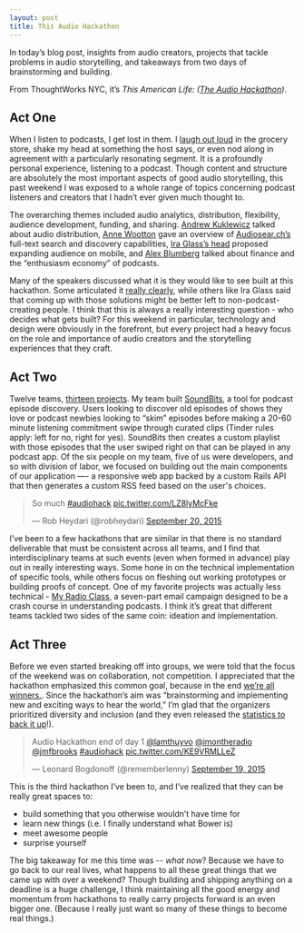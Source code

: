 ```yaml
---
layout: post
title: This Audio Hackathon
---
```


In today’s blog post, insights from audio creators, projects that tackle problems in audio storytelling, and takeaways from two days of brainstorming and building.

From ThoughtWorks NYC, it’s *This American Life: ([The Audio Hackathon](http://audiohackathon.com))*.

## Act One
When I listen to podcasts, I get lost in them. I [laugh out loud](https://gimletmedia.com/episode/36-todays-the-day/) in the grocery store, shake my head at something the host says, or even nod along in agreement with a particularly resonating segment. It is a profoundly personal experience, listening to a podcast. Though content and structure are absolutely the most important aspects of good audio storytelling, this past weekend I was exposed to a whole range of topics concerning podcast listeners and creators that I hadn’t ever given much thought to.

The overarching themes included audio analytics, distribution, flexibility, audience development, funding, and sharing. [Andrew Kuklewicz](https://twitter.com/kookster) talked about audio distribution, [Anne Wootton](https://twitter.com/annewootton) gave an overview of [Audiosear.ch’s](https://www.audiosear.ch/) full-text search and discovery capabilities, [Ira Glass’s head](https://twitter.com/ashhwu/status/645242985295253505) proposed expanding audience on mobile, and [Alex Blumberg](https://twitter.com/abexlumberg) talked about finance and the “enthusiasm economy” of podcasts.

Many of the speakers discussed what it is they would like to see built at this hackathon. Some articulated it [really clearly](https://twitter.com/lamthuyvo/status/645247950323585024), while others like Ira Glass said that coming up with those solutions might be better left to non-podcast-creating people. I think that this is always a really interesting question - who decides what gets built? For this weekend in particular, technology and design were obviously in the forefront, but every project had a heavy focus on the role and importance of audio creators and the storytelling experiences that they craft.

## Act Two
Twelve teams, [thirteen projects](https://hackdash.org/dashboards/audiohack). My team built [SoundBits](http://soundbits.github.io), a tool for podcast episode discovery. Users looking to discover old episodes of shows they love or podcast newbies looking to “skim” episodes before making a 20-60 minute listening commitment swipe through curated clips (Tinder rules apply: left for no, right for yes). SoundBits then creates a custom playlist with those episodes that the user swiped right on that can be played in any podcast app. Of the six people on my team, five of us were developers, and so with division of labor, we focused on building out the main components of our application —- a responsive web app backed by a custom Rails API that then generates a custom RSS feed based on the user's choices.

<blockquote class="twitter-tweet" lang="en"><p lang="en" dir="ltr">So much <a href="https://twitter.com/hashtag/audiohack?src=hash">#audiohack</a> <a href="http://t.co/LZ8lyMcFke">pic.twitter.com/LZ8lyMcFke</a></p>&mdash; Rob Heydari (@robheydari) <a href="https://twitter.com/robheydari/status/645674905435009024">September 20, 2015</a></blockquote>
<script async src="//platform.twitter.com/widgets.js" charset="utf-8"></script>

I’ve been to a few hackathons that are similar in that there is no standard deliverable that must be consistent across all teams, and I find that interdisciplinary teams at such events (even when formed in advance) play out in really interesting ways. Some hone in on the technical implementation of specific tools, while others focus on fleshing out working prototypes or building proofs of concept. One of my favorite projects was actually less technical - [My Radio Class](http://myraclass.com/), a seven-part email campaign designed to be a crash course in understanding podcasts. I think it’s great that different teams tackled two sides of the same coin: ideation and implementation.

## Act Three
Before we even started breaking off into groups, we were told that the focus of the weekend was on collaboration, not competition. I appreciated that the hackathon emphasized this common goal, because in the end [we’re all winners.](http://cdn.meme.am/images/10891673.jpg). Since the hackathon’s aim was “brainstorming and implementing new and exciting ways to hear the world,” I’m glad that the organizers prioritized diversity and inclusion (and they even released the [statistics to back it up](https://twitter.com/lamthuyvo/status/645317528227594240)!).

<blockquote class="twitter-tweet" lang="en"><p lang="en" dir="ltr">Audio Hackathon end of day 1 <a href="https://twitter.com/lamthuyvo">@lamthuyvo</a> <a href="https://twitter.com/imontheradio">@imontheradio</a> <a href="https://twitter.com/jmfbrooks">@jmfbrooks</a> <a href="https://twitter.com/hashtag/audiohack?src=hash">#audiohack</a> <a href="http://t.co/KE9VRMLLeZ">pic.twitter.com/KE9VRMLLeZ</a></p>&mdash; Leonard Bogdonoff (@rememberlenny) <a href="https://twitter.com/rememberlenny/status/645380335283380224">September 19, 2015</a></blockquote>

This is the third hackathon I’ve been to, and I’ve realized that they can be really great spaces to:

- build something that you otherwise wouldn’t have time for
- learn new things (i.e. I finally understand what Bower is)
- meet awesome people
- surprise yourself

The big takeaway for me this time was -- *what now*? Because we have to go back to our real lives, what happens to all these great things that we came up with over a weekend? Though building and shipping anything on a deadline is a huge challenge, I think maintaining all the good energy and momentum from hackathons to really carry projects forward is an even bigger one. (Because I really just want so many of these things to become real things.)